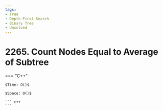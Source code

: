 ```yaml
---
tags:
- Tree
- Depth-First Search
- Binary Tree
- Unsolved
---
```



# 2265. Count Nodes Equal to Average of Subtree

=== "C++"

    $Time: O()$

    $Space: O()$

    ``` c++
    ```